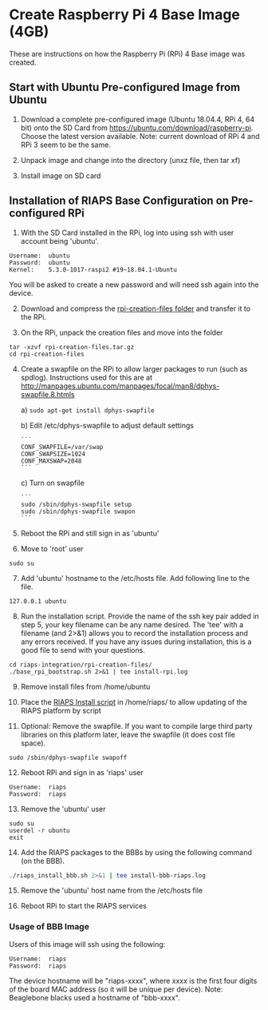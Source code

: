 # Create Raspberry Pi 4 Base Image (4GB)

These are instructions on how the Raspberry Pi (RPi) 4 Base image was created.  

## Start with Ubuntu Pre-configured Image from Ubuntu

1) Download a complete pre-configured image (Ubuntu 18.04.4, RPi 4, 64 bit) onto the SD Card from https://ubuntu.com/download/raspberry-pi. Choose the latest version available.  Note: current download of RPi 4 and RPi 3 seem to be the same.

2) Unpack image and change into the directory (unxz file, then tar xf)

3) Install image on SD card

## Installation of RIAPS Base Configuration on Pre-configured RPi

1) With the SD Card installed in the RPi, log into using ssh with user account being 'ubuntu'.  
```
Username:  ubuntu
Password:  ubuntu
Kernel:    5.3.0-1017-raspi2 #19~18.04.1-Ubuntu
```

You will be asked to create a new password and will need ssh again into the device.

2) Download and compress the [rpi-creation-files folder](https://github.com/RIAPS/riaps-integration/tree/master/rpi-creation-files) and transfer it to the RPi.

3) On the RPi, unpack the creation files and move into the folder

```
tar -xzvf rpi-creation-files.tar.gz
cd rpi-creation-files
```

4) Create a swapfile on the RPi to allow larger packages to run (such as spdlog).  Instructions used for this are at http://manpages.ubuntu.com/manpages/focal/man8/dphys-swapfile.8.htmls

    a) ```sudo apt-get install dphys-swapfile```

    b) Edit /etc/dphys-swapfile to adjust default settings

       ```
       CONF_SWAPFILE=/var/swap
       CONF_SWAPSIZE=1024
       CONF_MAXSWAP=2048
       ```

    c) Turn on swapfile

       ```
       sudo /sbin/dphys-swapfile setup
       sudo /sbin/dphys-swapfile swapon
       ```

5) Reboot the RPi and still sign in as 'ubuntu'

6) Move to 'root' user

```
sudo su
```

7) Add 'ubuntu' hostname to the /etc/hosts file. Add following line to the file.

```
127.0.0.1 ubuntu
```

8) Run the installation script. Provide the name of the ssh key pair added in step 5, your key filename can be any name desired. The 'tee' with a filename (and 2>&1) allows you to record the installation process and any errors received. If you have any issues during installation, this is a good file to send with your questions.

```
cd riaps-integration/rpi-creation-files/
./base_rpi_bootstrap.sh 2>&1 | tee install-rpi.log
```

9) Remove install files from /home/ubuntu

10) Place the [RIAPS Install script](https://github.com/RIAPS/riaps-integration/blob/master/riaps-bbbruntime/riaps_install_bbb.sh) in /home/riaps/ to allow updating of the RIAPS platform by script

11) Optional:  Remove the swapfile.  If you want to compile large third party libraries on this platform later, leave the swapfile (it does cost file space).

```
sudo /sbin/dphys-swapfile swapoff
```

12) Reboot RPi and sign in as 'riaps' user

```
Username:  riaps
Password:  riaps
```

13) Remove the 'ubuntu' user

```
sudo su
userdel -r ubuntu
exit
```

14) Add the RIAPS packages to the BBBs by using the following command (on the BBB).

```bash
./riaps_install_bbb.sh 2>&1 | tee install-bbb-riaps.log
```

15) Remove the 'ubuntu' host name from the /etc/hosts file

16) Reboot RPi to start the RIAPS services


### Usage of BBB Image

Users of this image will ssh using the following:

```
Username:  riaps
Password:  riaps
```

The device hostname will be "riaps-xxxx", where xxxx is the first four digits of the
board MAC address (so it will be unique per device).  Note: Beaglebone blacks used a
hostname of "bbb-xxxx".
